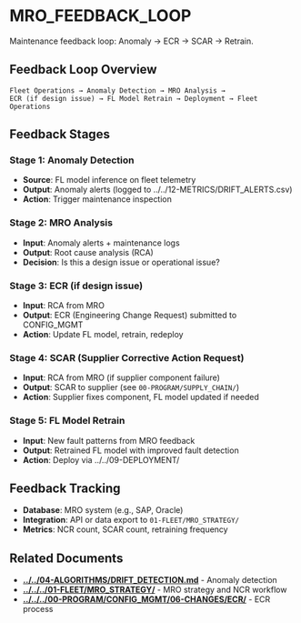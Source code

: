 # MRO_FEEDBACK_LOOP

Maintenance feedback loop: Anomaly → ECR → SCAR → Retrain.

## Feedback Loop Overview

```
Fleet Operations → Anomaly Detection → MRO Analysis → 
ECR (if design issue) → FL Model Retrain → Deployment → Fleet Operations
```

## Feedback Stages

### Stage 1: Anomaly Detection

- **Source**: FL model inference on fleet telemetry
- **Output**: Anomaly alerts (logged to ../../12-METRICS/DRIFT_ALERTS.csv)
- **Action**: Trigger maintenance inspection

### Stage 2: MRO Analysis

- **Input**: Anomaly alerts + maintenance logs
- **Output**: Root cause analysis (RCA)
- **Decision**: Is this a design issue or operational issue?

### Stage 3: ECR (if design issue)

- **Input**: RCA from MRO
- **Output**: ECR (Engineering Change Request) submitted to CONFIG_MGMT
- **Action**: Update FL model, retrain, redeploy

### Stage 4: SCAR (Supplier Corrective Action Request)

- **Input**: RCA from MRO (if supplier component failure)
- **Output**: SCAR to supplier (see `00-PROGRAM/SUPPLY_CHAIN/`)
- **Action**: Supplier fixes component, FL model updated if needed

### Stage 5: FL Model Retrain

- **Input**: New fault patterns from MRO feedback
- **Output**: Retrained FL model with improved fault detection
- **Action**: Deploy via ../../09-DEPLOYMENT/

## Feedback Tracking

- **Database**: MRO system (e.g., SAP, Oracle)
- **Integration**: API or data export to `01-FLEET/MRO_STRATEGY/`
- **Metrics**: NCR count, SCAR count, retraining frequency

## Related Documents

- [**../../04-ALGORITHMS/DRIFT_DETECTION.md**](../../04-ALGORITHMS/DRIFT_DETECTION.md) - Anomaly detection
- [**../../../01-FLEET/MRO_STRATEGY/**](../../../01-FLEET/MRO_STRATEGY/) -  MRO strategy and NCR workflow
- [**../../../00-PROGRAM/CONFIG_MGMT/06-CHANGES/ECR/**](../../../00-PROGRAM/CONFIG_MGMT/06-CHANGES/ECR/) -  ECR process
